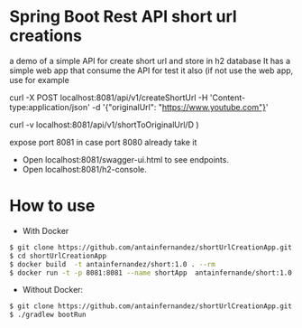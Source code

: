 # Spring Boot Rest API short url creations

a demo of a simple  API for create short url and store in h2 database
It has a simple web app that consume the API for test it also
(if not use the web app,  use for example

 curl -X POST localhost:8081/api/v1/createShortUrl -H 'Content-type:application/json' -d '{"originalUrl": "https://www.youtube.com"}'
 
 curl -v localhost:8081/api/v1/shortToOriginalUrl/D
)

expose port 8081 in case port 8080 already take it

  - Open localhost:8081/swagger-ui.html to see endpoints. 
  - Open localhost:8081/h2-console. 
  
  # How to use 
  + With Docker 

  ```sh
  $ git clone https://github.com/antainfernandez/shortUrlCreationApp.git
  $ cd shortUrlCreationApp 
  $ docker build  -t antainfernandez/short:1.0 . --rm  
  $ docker run -t -p 8081:8081 --name shortApp  antainfernande/short:1.0
  ```
  
     
  
  - Without Docker: 
  ```sh
  $ git clone https://github.com/antainfernandez/shortUrlCreationApp.git
  $ ./gradlew bootRun
  ```
